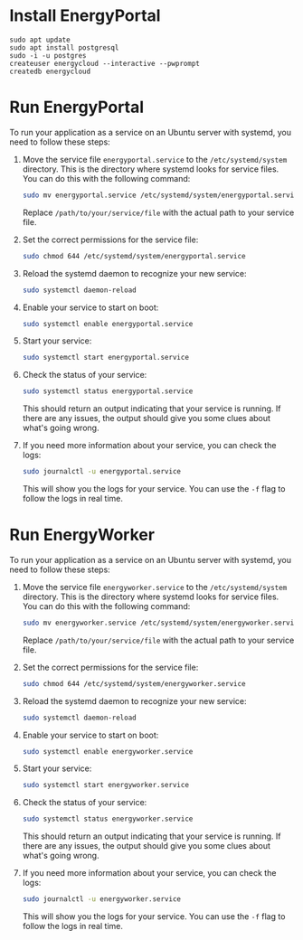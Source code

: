 # Install EnergyPortal

```
sudo apt update
sudo apt install postgresql
sudo -i -u postgres
createuser energycloud --interactive --pwprompt
createdb energycloud
```

# Run EnergyPortal

To run your application as a service on an Ubuntu server with systemd, you need to follow these steps:

1. Move the service file `energyportal.service` to the `/etc/systemd/system` directory. This is the directory where systemd looks for service files. You can do this with the following command:

    ```bash
    sudo mv energyportal.service /etc/systemd/system/energyportal.service
    ```
    
    Replace `/path/to/your/service/file` with the actual path to your service file.

2. Set the correct permissions for the service file:

    ```bash
    sudo chmod 644 /etc/systemd/system/energyportal.service
    ```

3. Reload the systemd daemon to recognize your new service:

    ```bash
    sudo systemctl daemon-reload
    ```

4. Enable your service to start on boot:

    ```bash
    sudo systemctl enable energyportal.service
    ```

5. Start your service:

    ```bash
    sudo systemctl start energyportal.service
    ```

6. Check the status of your service:

    ```bash
    sudo systemctl status energyportal.service
    ```
    
    This should return an output indicating that your service is running. If there are any issues, the output should give you some clues about what's going wrong.

7. If you need more information about your service, you can check the logs:

    ```bash
    sudo journalctl -u energyportal.service
    ```
    
    This will show you the logs for your service. You can use the `-f` flag to follow the logs in real time.

# Run EnergyWorker

To run your application as a service on an Ubuntu server with systemd, you need to follow these steps:

1. Move the service file `energyworker.service` to the `/etc/systemd/system` directory. This is the directory where systemd looks for service files. You can do this with the following command:

    ```bash
    sudo mv energyworker.service /etc/systemd/system/energyworker.service
    ```

   Replace `/path/to/your/service/file` with the actual path to your service file.

2. Set the correct permissions for the service file:

    ```bash
    sudo chmod 644 /etc/systemd/system/energyworker.service
    ```

3. Reload the systemd daemon to recognize your new service:

    ```bash
    sudo systemctl daemon-reload
    ```

4. Enable your service to start on boot:

    ```bash
    sudo systemctl enable energyworker.service
    ```

5. Start your service:

    ```bash
    sudo systemctl start energyworker.service
    ```

6. Check the status of your service:

    ```bash
    sudo systemctl status energyworker.service
    ```

   This should return an output indicating that your service is running. If there are any issues, the output should give you some clues about what's going wrong.

7. If you need more information about your service, you can check the logs:

    ```bash
    sudo journalctl -u energyworker.service
    ```

   This will show you the logs for your service. You can use the `-f` flag to follow the logs in real time.